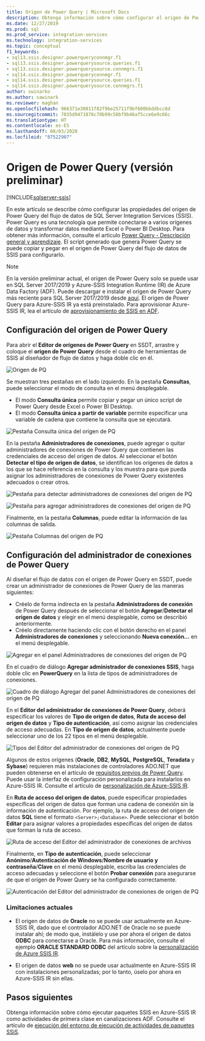 ```yaml
---
title: Origen de Power Query | Microsoft Docs
description: Obtenga información sobre cómo configurar el origen de Power Query del flujo de datos de SQL Server Integration Services (SSIS).
ms.date: 12/27/2019
ms.prod: sql
ms.prod_service: integration-services
ms.technology: integration-services
ms.topic: conceptual
f1_keywords:
- sql13.ssis.designer.powerqueryconnmgr.f1
- sql13.ssis.designer.powerquerysource.queries.f1
- sql13.ssis.designer.powerquerysource.connmgrs.f1
- sql14.ssis.designer.powerqueryconnmgr.f1
- sql14.ssis.designer.powerquerysource.queries.f1
- sql14.ssis.designer.powerquerysource.connmgrs.f1
author: swinarko
ms.author: sawinark
ms.reviewer: maghan
ms.openlocfilehash: 966371e30811f82f9be25711f9bf600bbddbcc8d
ms.sourcegitcommit: 7035d9471876c70b99c58bf9b46af5cce6e9c66c
ms.translationtype: HT
ms.contentlocale: es-ES
ms.lasthandoff: 08/03/2020
ms.locfileid: "87522907"
---
```

# <a name="power-query-source-preview"></a>Origen de Power Query (versión preliminar)

[!INCLUDE[sqlserver-ssis](../../includes/applies-to-version/sqlserver-ssis.md)]

En este artículo se describe cómo configurar las propiedades del origen de Power Query del flujo de datos de SQL Server Integration Services (SSIS). Power Query es una tecnología que permite conectarse a varios orígenes de datos y transformar datos mediante Excel o Power BI Desktop. Para obtener más información, consulte el artículo [Power Query - Descripción general y aprendizaje](https://support.office.com/article/power-query-overview-and-learning-ed614c81-4b00-4291-bd3a-55d80767f81d). El script generado que genera Power Query se puede copiar y pegar en el origen de Power Query del flujo de datos de SSIS para configurarlo.
  
> [!NOTE]
> En la versión preliminar actual, el origen de Power Query solo se puede usar en SQL Server 2017/2019 y Azure-SSIS Integration Runtime (IR) de Azure Data Factory (ADF). Puede descargar e instalar el origen de Power Query más reciente para SQL Server 2017/2019 desde [aquí](https://www.microsoft.com/download/details.aspx?id=100619). El origen de Power Query para Azure-SSIS IR ya está preinstalado. Para aprovisionar Azure-SSIS IR, lea el artículo de [aprovisionamiento de SSIS en ADF](https://docs.microsoft.com/azure/data-factory/tutorial-deploy-ssis-packages-azure).

## <a name="configure-the-power-query-source"></a>Configuración del origen de Power Query

Para abrir el **Editor de orígenes de Power Query** en SSDT, arrastre y coloque el **origen de Power Query** desde el cuadro de herramientas de SSIS al diseñador de flujo de datos y haga doble clic en él.  

![Origen de PQ](media/power-query-source/pq-source.png)

Se muestran tres pestañas en el lado izquierdo. En la pestaña **Consultas**, puede seleccionar el modo de consulta en el menú desplegable.
-   El modo **Consulta única** permite copiar y pegar un único script de Power Query desde Excel o Power BI Desktop.
-   El modo **Consulta única a partir de variable** permite especificar una variable de cadena que contiene la consulta que se ejecutará.

![Pestaña Consulta única del origen de PQ](media/power-query-source/pq-source-queries-tab-single.png)

En la pestaña **Administradores de conexiones**, puede agregar o quitar administradores de conexiones de Power Query que contienen las credenciales de acceso del origen de datos. Al seleccionar el botón **Detectar el tipo de origen de datos**, se identifican los orígenes de datos a los que se hace referencia en la consulta y los muestra para que pueda asignar los administradores de conexiones de Power Query existentes adecuados o crear otros.

![Pestaña para detectar administradores de conexiones del origen de PQ](media/power-query-source/pq-source-connection-managers-tab-detect.png)

![Pestaña para agregar administradores de conexiones del origen de PQ](media/power-query-source/pq-source-connection-managers-tab-add.png)

Finalmente, en la pestaña **Columnas**, puede editar la información de las columnas de salida.

![Pestaña Columnas del origen de PQ](media/power-query-source/pq-source-columns-tab.png)

## <a name="configure-the-power-query-connection-manager"></a>Configuración del administrador de conexiones de Power Query

Al diseñar el flujo de datos con el origen de Power Query en SSDT, puede crear un administrador de conexiones de Power Query de las maneras siguientes:
- Créelo de forma indirecta en la pestaña **Administradores de conexión** de Power Query después de seleccionar el botón **Agregar**/**Detectar el origen de datos** y elegir **<New connection...>** en el menú desplegable, como se describió anteriormente.
- Créelo directamente haciendo clic con el botón derecho en el panel **Administradores de conexiones** y seleccionando **Nueva conexión...**  en el menú desplegable.

![Agregar en el panel Administradores de conexiones del origen de PQ](media/power-query-source/pq-source-connection-managers-panel-add.png)

En el cuadro de diálogo **Agregar administrador de conexiones SSIS**, haga doble clic en **PowerQuery** en la lista de tipos de administradores de conexiones.

![Cuadro de diálogo Agregar del panel Administradores de conexiones del origen de PQ](media/power-query-source/pq-source-connection-managers-panel-add-dialog.png)

En el **Editor del administrador de conexiones de Power Query**, deberá especificar los valores de **Tipo de origen de datos**, **Ruta de acceso del origen de datos** y **Tipo de autenticación**, así como asignar las credenciales de acceso adecuadas. En **Tipo de origen de datos**, actualmente puede seleccionar uno de los 22 tipos en el menú desplegable.

![Tipos del Editor del administrador de conexiones del origen de PQ](media/power-query-source/pq-source-connection-manager-editor-kind.png)

Algunos de estos orígenes (**Oracle**, **DB2**, **MySQL**, **PostgreSQL**, **Teradata** y **Sybase**) requieren más instalaciones de controladores ADO.NET que pueden obtenerse en el artículo de [requisitos previos de Power Query](/power-bi/desktop-data-source-prerequisites). Puede usar la interfaz de configuración personalizada para instalarlos en Azure-SSIS IR. Consulte el artículo de [personalización de Azure-SSIS IR](https://docs.microsoft.com/azure/data-factory/how-to-configure-azure-ssis-ir-custom-setup).

En **Ruta de acceso del origen de datos**, puede especificar propiedades específicas del origen de datos que forman una cadena de conexión sin la información de autenticación. Por ejemplo, la ruta de acceso del origen de datos **SQL** tiene el formato `<Server>;<Database>`. Puede seleccionar el botón **Editar** para asignar valores a propiedades específicas del origen de datos que forman la ruta de acceso.

![Ruta de acceso del Editor del administrador de conexiones de archivos](media/power-query-source/pq-source-connection-manager-editor-path.png)

Finalmente, en **Tipo de autenticación**, puede seleccionar **Anónimo**/**Autenticación de Windows**/**Nombre de usuario y contraseña**/**Clave** en el menú desplegable, escriba las credenciales de acceso adecuadas y seleccione el botón **Probar conexión** para asegurarse de que el origen de Power Query se ha configurado correctamente.

![Autenticación del Editor del administrador de conexiones de origen de PQ](media/power-query-source/pq-source-connection-manager-editor-authentication.png)

### <a name="current-limitations"></a>Limitaciones actuales

-   El origen de datos de **Oracle** no se puede usar actualmente en Azure-SSIS IR, dado que el controlador ADO.NET de Oracle no se puede instalar ahí; de modo que, instálelo y use por ahora el origen de datos **ODBC** para conectarse a Oracle. Para más información, consulte el ejemplo **ORACLE STANDARD ODBC** del artículo sobre la [personalización de Azure SSIS IR](https://docs.microsoft.com/azure/data-factory/how-to-configure-azure-ssis-ir-custom-setup).

-   El origen de datos **web** no se puede usar actualmente en Azure-SSIS IR con instalaciones personalizadas; por lo tanto, úselo por ahora en Azure-SSIS IR sin ellas.

## <a name="next-steps"></a>Pasos siguientes
Obtenga información sobre cómo ejecutar paquetes SSIS en Azure-SSIS IR como actividades de primera clase en canalizaciones ADF. Consulte el artículo de [ejecución del entorno de ejecución de actividades de paquetes SSiS](https://docs.microsoft.com/azure/data-factory/how-to-invoke-ssis-package-ssis-activity).
